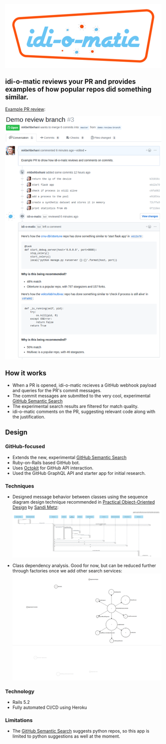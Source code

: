 ![idi-o-matic](app/assets/images/idiomatic-logo.svg)

## idi-o-matic reviews your PR and provides examples of how popular repos did something similar.
[Example PR review](https://github.com/mkbehbehani/idi-o-matic-demo/pull/3):

![example-pr-review](https://github.com/mkbehbehani/idi-o-matic-demo/raw/master/example-pr.png)

## How it works
- When a PR is opened, idi-o-matic recieves a GitHub webhook payload and queries for the PR's commit messages.
- The commit messages are submitted to the very cool, experimental [GitHub Semantic Search](https://experiments.github.com/semantic-code-search)
- The experimental search results are filtered for match quality.
- idi-o-matic comments on the PR, suggesting relevant code along with the justification.

## Design
### GitHub-focused
- Extends the new, experimental [GitHub Semantic Search](https://experiments.github.com/semantic-code-search)
- Ruby-on-Rails based GitHub bot.
- Uses [Octokit](https://github.com/octokit/octokit.rb) for GitHub API interaction.
- Used the GitHub GraphQL API and starter app for initial research.

### Techniques
- Designed message behavior between classes using the sequence diagram design technique recommended in
[Practical Object-Oriented Design](https://www.poodr.com/) by [Sandi Metz](https://www.sandimetz.com/):
![sequence-diagram](app/assets/images/sequence-diagram.png)

- Class dependency analysis. Good for now, but can be reduced further through factories once we add other search services:
![dependency-diagram](app/assets/images/dependency-diagram.png)

### Technology
- Rails 5.2
- Fully automated CI/CD using Heroku

### Limitations
- The [GitHub Semantic Search](https://experiments.github.com/semantic-code-search) suggests python repos, so this app is limited to python suggestions as well at the moment.
